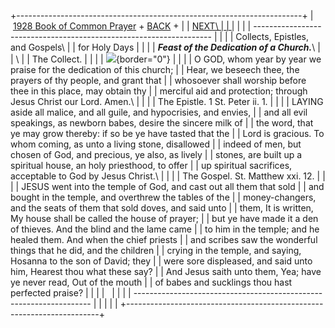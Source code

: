 +-----------------------------------------------------------------------+
|  [1928 Book of Common Prayer](../index.html) + [BACK](asaints.html) + |
| [NEXT\                                                                |
| ](emberdays.html)                                                     |
|                                                                       |
| -------------------------------------------------------------------   |
|                                                                       |
| Collects, Epistles, and Gospels\                                      |
| for Holy Days                                                         |
|                                                                       |
| ***Feast of the Dedication of a Church.***\                           |
| \                                                                     |
| The Collect.                                                          |
|                                                                       |
| ![](http://stats.superstats.com/b/ss/DAVIDMCMANNES/1){border="0"}     |
|                                                                       |
| O GOD, whom year by year we praise for the dedication of this church; |
| Hear, we beseech thee, the prayers of thy people, and grant that      |
| whosoever shall worship before thee in this place, may obtain thy     |
| merciful aid and protection; through Jesus Christ our Lord. Amen.\    |
|                                                                       |
| The Epistle. 1 St. Peter ii. 1.                                       |
|                                                                       |
| LAYING aside all malice, and all guile, and hypocrisies, and envies,  |
| and all evil speakings, as newborn babes, desire the sincere milk of  |
| the word, that ye may grow thereby: if so be ye have tasted that the  |
| Lord is gracious. To whom coming, as unto a living stone, disallowed  |
| indeed of men, but chosen of God, and precious, ye also, as lively    |
| stones, are built up a spiritual house, an holy priesthood, to offer  |
| up spiritual sacrifices, acceptable to God by Jesus Christ.\          |
|                                                                       |
| The Gospel. St. Matthew xxi. 12.                                      |
|                                                                       |
| JESUS went into the temple of God, and cast out all them that sold    |
| and bought in the temple, and overthrew the tables of the             |
| money-changers, and the seats of them that sold doves, and said unto  |
| them, It is written, My house shall be called the house of prayer;    |
| but ye have made it a den of thieves. And the blind and the lame came |
| to him in the temple; and he healed them. And when the chief priests  |
| and scribes saw the wonderful things that he did, and the children    |
| crying in the temple, and saying, Hosanna to the son of David; they   |
| were sore displeased, and said unto him, Hearest thou what these say? |
| And Jesus saith unto them, Yea; have ye never read, Out of the mouth  |
| of babes and sucklings thou hast perfected praise?                    |
|                                                                       |
|                                                                       |
|                                                                       |
| -------------------------------------------------------------------   |
|                                                                       |
| [](http://www.episcopalnet.org/DBS/DOR.html)                          |
+-----------------------------------------------------------------------+
